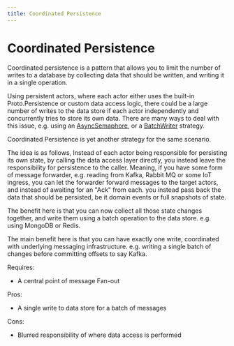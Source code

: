 ```yaml
---
title: Coordinated Persistence
---
```


# Coordinated Persistence

Coordinated persistence is a pattern that allows you to limit the number of writes to a database by collecting data that should be written, and writing it in a single operation.

Using persistent actors, where each actor either uses the built-in Proto.Persistence or custom data access logic, there could be a large number of writes to the data store if each actor independently and concurrently tries to store its own data.
There are many ways to deal with this issue, e.g. using an [AsyncSemaphore](asyncsemaphore.md), or a [BatchWriter](batched-persistence.md) strategy.

Coordinated Persistence is yet another strategy for the same scenario.

The idea is as follows,
Instead of each actor being responsible for persisting its own state, by calling the data access layer directly, you instead leave the responsibility for persistence to the caller.
Meaning, if you have some form of message forwarder, e.g. reading from Kafka, Rabbit MQ or some IoT ingress, you can let the forwarder forward messages to the target actors, and instead of awaiting for an "Ack" from each.
you instead pass back the data that should be persisted, be it domain events or full snapshots of state.

The benefit here is that you can now collect all those state changes together, and write them using a batch operation to the data store.
e.g. using MongoDB or Redis.

The main benefit here is that you can have exactly one write, coordinated with underlying messaging infrastructure.
e.g. writing a single batch of changes before committing offsets to say Kafka.

Requires:

- A central point of message Fan-out

Pros:

- A single write to data store for a batch of messages

Cons:

- Blurred responsibility of where data access is performed
